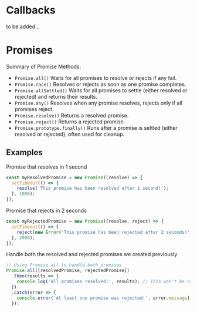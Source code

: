 # Callbacks

to be added...

# Promises

Summary of Promise Methods:

- `Promise.all()` Waits for all promises to resolve or rejects if any fail.
- `Promise.race()` Resolves or rejects as soon as one promise completes.
- `Promise.allSettled()` Waits for all promises to settle (either resolved or rejected) and returns their results.
- `Promise.any()` Resolves when any promise resolves, rejects only if all promises reject.
- `Promise.resolve()` Returns a resolved promise.
- `Promise.reject()` Returns a rejected promise.
- `Promise.prototype.finally()` Runs after a promise is settled (either resolved or rejected), often used for cleanup.

## Examples
Promise that resolves in 1 second  
```js
const myResolvedPromise = new Promise((resolve) => {
  setTimeout(() => {
    resolve('This promise has been resolved after 1 second!');
  }, 1000);
});
```

Promise that rejects in 2 seconds  
```js
const myRejectedPromise = new Promise((resolve, reject) => {
  setTimeout(() => {
    reject(new Error('This promise has been rejected after 2 seconds!'));
  }, 2000);
});
```

Handle both the resolved and rejected promises we created previously  
```js
// Using Promise.all to handle both promises
Promise.all([resolvedPromise, rejectedPromise])
  .then(results => {
    console.log('All promises resolved:', results); // This won't be called
  })
  .catch(error => {
    console.error('At least one promise was rejected:', error.message);
  });
```
